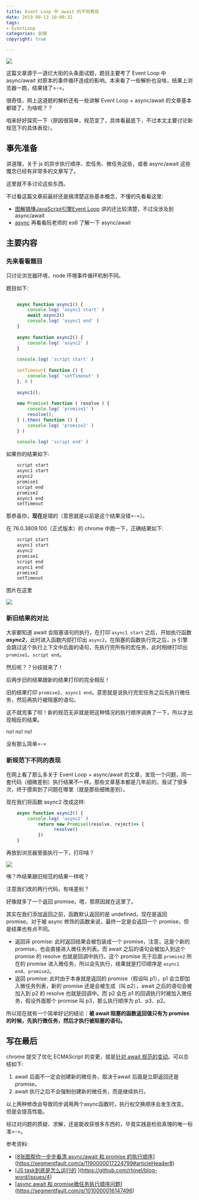 ```yaml
---
title: Event Loop 中 await 的不同表现
date: 2019-08-13 10:00:32
tags: 
- EventLoop
categories: 前端
copyright: true

---
```


![](https://imgs-1253349937.cos.ap-guangzhou.myqcloud.com/blog-imgs/computer-1245714_1920.jpg)

这篇文章源于一道烂大街的头条面试题，题目主要考了 Event Loop 中 async/await 对原本的事件循环造成的影响。本来看了一些解析也没啥，结果上浏览器一跑，结果错了=-=。

<!-- more -->

很奇怪，网上这道题的解析还有一些讲解  Event Loop + async/await 的文章基本都错了，为啥呢？？

咱来好好探究一下（原因很简单，规范变了，具体看最底下，不过本文主要讨论新规范下的具体表现）。

## 事先准备

讲道理，关于 js 的异步执行顺序、宏任务、微任务这些，或者 async/await 这些慨念已经有非常多的文章写了。

这里就不多讨论这些东西。

不过看这篇文章前最好还是搞清楚这些基本概念，不懂的先看看这里:

- [图解搞懂JavaScript引擎Event Loop](<https://juejin.im/post/5a6309f76fb9a01cab2858b1>) 讲的还比较清楚，不过没涉及到 async/await
- [async](<http://es6.ruanyifeng.com/#docs/async>) 再看看阮老师的 es6 了解一下 async/await

## 主要内容

### 先来看看题目

只讨论浏览器环境，node 环境事件循环机制不同。

题目如下:

```javascript

    async function async1() {
        console.log( 'async1 start' )
        await async2()
        console.log( 'async1 end' )
    }
    
    async function async2() {
        console.log( 'async2' )
    }
    
    console.log( 'script start' )
    
    setTimeout( function () {
        console.log( 'setTimeout' )
    }, 0 )
    
    async1();
    
    new Promise( function ( resolve ) {
        console.log( 'promise1' )
        resolve();
    } ).then( function () {
        console.log( 'promise2' )
    } )
    
    console.log( 'script end' )

```

如果你的结果如下:

```javascript
    script start
    async1 start
    async2
    promise1
    script end
    promise2
    async1 end
    setTimeout
```

那恭喜你，**现在**是错的（意思就是以前是这个结果没错=-=）。

在 76.0.3809.100（正式版本）的 chrome 中跑一下，正确结果如下:

```javascript
    script start
    async1 start
    async2
    promise1
    script end
    async1 end
    promise2
    setTimeout
```

图片在这里

![](https://imgs-1253349937.cos.ap-guangzhou.myqcloud.com/blog-imgs/20190813190015.png)

### 新旧结果的对比

大家都知道 await 会阻塞语句的执行，在打印 `async1 start` 之后，开始执行函数 ***async2***，此时进入函数内部打印出 `async2`，在阻塞的函数执行完之后，js 引擎会跳过这个执行上下文中后面的语句，先执行完所有的宏任务，此时相继打印出 `promise1`、`script end`。

然后呢？？分歧就来了！

后两步旧的结果跟新的结果打印的完全相反！

旧的结果打印 `promise2`、`async1 end`，意思就是说执行完宏任务之后先执行微任务，然后再执行被阻塞的语句。

这不就完事了呗！新的规范无非就是把这种情况的执行顺序调换了一下，所以才出现相反的结果。

no! no! no!

没有那么简单=-=

### 新规范下不同的表现

在网上看了那么多关于 Event Loop + async/await 的文章，发现一个问题，同一套代码（细微差别）执行结果不一样。那些文章基本都是几年前的，我试了很多次，终于摸索到了问题在哪里（就是那些细微差别）。

现在我们将函数 async2 改成这样:

```javascript
    async function async2() {
        console.log( 'async2' )
		    return new Promise((resolve, reject)=> {
			      resolve()
		    })
    }
```

再放到浏览器里面执行一下，打印啥？

![](https://imgs-1253349937.cos.ap-guangzhou.myqcloud.com/blog-imgs/20190813185728.png)

咦？咋结果跟旧规范的结果一样呢？

注意我们改的两行代码，有啥差别？

好像就多了一个返回 promise。嗯，那原因就在这里了。

其实在我们添加返回之前，函数默认返回的是 undefined，现在是返回 promise。对于被 async 修饰的函数来说，最终一定是会返回一个 promise，但是结果也有点不同。

- 返回非 promise: 此时返回结果会被包装成一个 promise，注意，这是个新的 promise，也会直接进入微任务列表。而 await 之后的语句会被加入到这个 promise 的 resolve 也就是回调中执行。这个 promise 先于后面 `promise2` 所在的 promise 进入微任务，所以会先执行，结果就是打印顺序是 `async1 end`、`promise2`。
- 返回 promise: 此时由于本身就是返回的 promise（假设叫 p1），p1 会立即加入微任务列表，新的 promise 还是会被生成（叫 p2），await 之后的语句会被加入到 p2 的 resolve 也就是回调中。而 p2 会在 p1 的回调执行时被加入微任务，假设外面那个 promise 叫 p3，那么执行顺序为 p1、p3、p2。

所以现在就有一个简单好记的结论：**被 await 阻塞的函数返回值只有为 promise 的时候，先执行微任务，然后才执行被阻塞的语句。**

## 写在最后

chrome 提交了优化 ECMAScript 的变更，就是[针对 await 规范的变动](<https://github.com/tc39/ecma262/issues/694>)。可以总结如下:

1. await 后面不一定会创建新的微任务，取决于await 后面是立即返回还是promise。
2. await 执行之后不会强制创建新的微任务，而是继续执行。

以上两种修改会导致同步调用两个async函数时，执行权交换顺序会发生改变。
但是会提高性能。

经过对问题的质疑、求解，还是能收获很多东西的，毕竟实践是检验真理的唯一标准=-=。

参考资料:

- [[8张图帮你一步步看清 async/await 和 promise 的执行顺序](https://segmentfault.com/a/1190000017224799)](<https://segmentfault.com/a/1190000017224799#articleHeader8>)
- [[JS task到底是怎么运行的](https://github.com/rhinel/blog-word/issues/4#) ](<https://github.com/rhinel/blog-word/issues/4>)
- [[async await 和 promise微任务执行顺序问题](https://segmentfault.com/q/1010000016147496)](<https://segmentfault.com/q/1010000016147496>)

